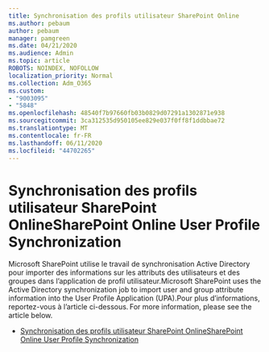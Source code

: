 ```yaml
---
title: Synchronisation des profils utilisateur SharePoint Online
ms.author: pebaum
author: pebaum
manager: pamgreen
ms.date: 04/21/2020
ms.audience: Admin
ms.topic: article
ROBOTS: NOINDEX, NOFOLLOW
localization_priority: Normal
ms.collection: Adm_O365
ms.custom:
- "9003095"
- "5848"
ms.openlocfilehash: 48540f7b97660fb03b0829d07291a1302871e938
ms.sourcegitcommit: 3ca312535d950105ee829e037f0ff8f1ddbbae72
ms.translationtype: MT
ms.contentlocale: fr-FR
ms.lasthandoff: 06/11/2020
ms.locfileid: "44702265"
---
```

# <a name="sharepoint-online-user-profile-synchronization"></a><span data-ttu-id="2c053-102">Synchronisation des profils utilisateur SharePoint Online</span><span class="sxs-lookup"><span data-stu-id="2c053-102">SharePoint Online User Profile Synchronization</span></span>

<span data-ttu-id="2c053-103">Microsoft SharePoint utilise le travail de synchronisation Active Directory pour importer des informations sur les attributs des utilisateurs et des groupes dans l’application de profil utilisateur.</span><span class="sxs-lookup"><span data-stu-id="2c053-103">Microsoft SharePoint uses the Active Directory synchronization job to import user and group attribute information into the User Profile Application (UPA).</span></span><span data-ttu-id="2c053-104">Pour plus d’informations, reportez-vous à l’article ci-dessous.</span><span class="sxs-lookup"><span data-stu-id="2c053-104"> For more information, please see the article below.</span></span>

- [<span data-ttu-id="2c053-105">Synchronisation des profils utilisateur SharePoint Online</span><span class="sxs-lookup"><span data-stu-id="2c053-105">SharePoint Online User Profile Synchronization</span></span>](https://docs.microsoft.com/sharepoint/user-profile-sync)
